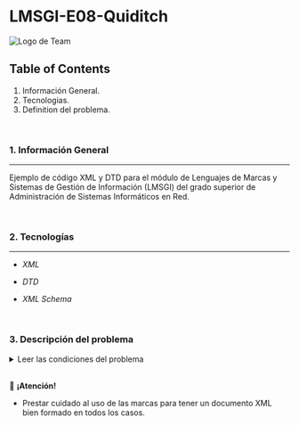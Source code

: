 # LMSGI-E08-Quiditch

![Logo de Team](https://github.com/ana-polo/LMSGI02-E01/blob/main/LMSGI.gif "Team logo")

## Table of Contents

1. Información General.
2. Tecnologias.
3. Definition del problema.

&nbsp;

### 1. Información General

***

Ejemplo de código XML y DTD para el módulo de Lenguajes de Marcas y Sistemas de Gestión de Información (LMSGI) del grado superior de Administración de Sistemas Informáticos en Red.

&nbsp;

### 2. Tecnologías

***

- *XML*

- *DTD*

- *XML Schema*

&nbsp;

### 3. Descripción del problema

<details>
	<summary>Leer las condiciones del problema</summary>
		<br />
		<br />
		
			En el mundo mágico el principal deporte es el Quiditch, que se desarrolla mientras 14 jugadores, 
			7 de cada equipo, vuelan en escobas al tiempo que esquivan las bludgers ( tipo de pelota hechizada 
			que persigue a los jugadores de forma indiscriminada ). En cada equipo hay siete jugadores:
		
			<br />
					- Tres son cazadores, su cometido es lanzar la quaffle ( pelota especial ) e intentar que entre 
					por uno de los aros de gol. Obtienen diez puntos cada vez que la quaffle pasa por un aro. 
					<br />

					- El guardián, vuela alrededor de los aros de gol y detiene los lanzamientos del otro equipo.
					<br />

					- Dos golpeadores, cuyo trabajo es proteger a su equipo de las bludgers y desviarlas hacia el equipo contrario. 

					<br />
					- El buscador, vuela entre cazadores, golpeadores, la quaffle y las bludgers, intentando atrapar la snitch 
					 dorada ( una pelota pequeña con alas que vuela muy rápido y es difícil de coger, ya que está hechizada para 
					no dejarse atrapar ) antes de que la coja el otro buscador, porque cada vez que un buscador la atrapa, su 
					equipo gana ciento cincuenta puntos extra.
					<br />
		
			Un partido de quidditch sólo termina cuando se atrapa la snitch, así que puede durar muchísimo ( el record 
			son 3 meses 2 días y 3minutos ). 
			<br />

			El colegio de magia y hechicería Hogwarts celebra todos los cursos un campeonato de Quidditch entre las 
			cuatro casas del colegio, Gryffinfor, Ravenclaw, Hufflepuff y Slytherin. Los cuatro equipos compiten 
			entre sí para luchar por la Copa del colegio.
			<br />
		
			Para agilizar la gestión de los datos del campeonato, Albus Dumbledor, director del colegio de magia y 
			hechicería Hogwarts, ha contratado a los mejores especialistas en lenguajes de marcas, los alumnos muggles 
			del 1er curso de ASIR del IES Alisal, para hacer una aplicación xml que valide los documentos XML con la información 
			sobre cada uno de los partidos que tienen lugar. 
			<br />
		
			Estos ficheros XML han de contener la siguiente información sobre el partido:
			<br />
		
				- Equipos que lo juegan. ( Sólo pueden ser los equipos de las casas de Hogwarts ).
				<br />

				- Fecha del encuentro. 
				<br />

				- Duración del mismo. 
				<br />

				- Ganador. ( Su valor será el nombre del equipo ganador ). 
				<br />
			
				- Arbitro. Pueden ser la profesora. Hooch o el profesor Snape.
				<br />
			
				- Código de identificación del partido. Está formado por las iniciales de los equipos contrincantes, en mayúsculas, seguidas de un guión y cuatro cifras que representan el año del partido.
				<br />

			Sobre cada equipo se guardará la siguiente información:
			<br />
		
				- Nombre.
				<br />
			
				- Agrupar los jugadores que ocupan cada uno de los puestos. Hay que guardar, si es el caso, los goles que ha metido cada uno de los cazadores, las paradas del guardián y si el buscador ha capturado o no la snicht dorada. 
				<br />
			
				- Puntos conseguidos. 
				<br />
			
				- Código que lo identifica, se formará por las 3 primeras letras del nombre, en minúsculas, seguido de tres cifras. 
				<br />

			La información que queremos guardar de cada uno de los jugadores es:
			<br />

				- Nombre. 
				<br />

				- Número de faltas cometidas, si las hay. 
				<br />

				- Código identificador, que coincide con el expediente académico. Está compuesto de 8 Caracteres alfanuméricos. 
				<br />

				- Número de cursos que lleva formando parte del equipo.
				<br />

</details>
&nbsp;

👀 **¡Atención!**

- Prestar cuidado al uso de las marcas para tener un documento XML bien formado en todos los casos.

&nbsp;
